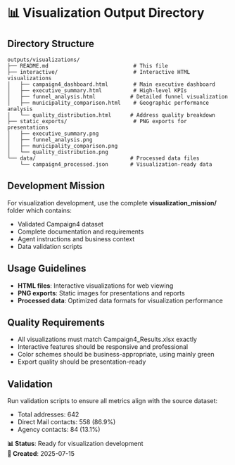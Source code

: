 # 📊 Visualization Output Directory

## **Directory Structure**
```
outputs/visualizations/
├── README.md                           # This file
├── interactive/                        # Interactive HTML visualizations
│   ├── campaign4_dashboard.html        # Main executive dashboard
│   ├── executive_summary.html          # High-level KPIs
│   ├── funnel_analysis.html           # Detailed funnel visualization
│   ├── municipality_comparison.html    # Geographic performance analysis
│   └── quality_distribution.html      # Address quality breakdown
├── static_exports/                     # PNG exports for presentations
│   ├── executive_summary.png
│   ├── funnel_analysis.png
│   ├── municipality_comparison.png
│   └── quality_distribution.png
└── data/                              # Processed data files
    └── campaign4_processed.json       # Visualization-ready data
```

## **Development Mission**
For visualization development, use the complete **visualization_mission/** folder which contains:
- Validated Campaign4 dataset
- Complete documentation and requirements
- Agent instructions and business context
- Data validation scripts

## **Usage Guidelines**
- **HTML files**: Interactive visualizations for web viewing
- **PNG exports**: Static images for presentations and reports
- **Processed data**: Optimized data formats for visualization performance

## **Quality Requirements**
- All visualizations must match Campaign4_Results.xlsx exactly
- Interactive features should be responsive and professional
- Color schemes should be business-appropriate, using mainly green 
- Export quality should be presentation-ready

## **Validation**
Run validation scripts to ensure all metrics align with the source dataset:
- Total addresses: 642
- Direct Mail contacts: 558 (86.9%)
- Agency contacts: 84 (13.1%)

**📊 Status**: Ready for visualization development  
**📅 Created**: 2025-07-15